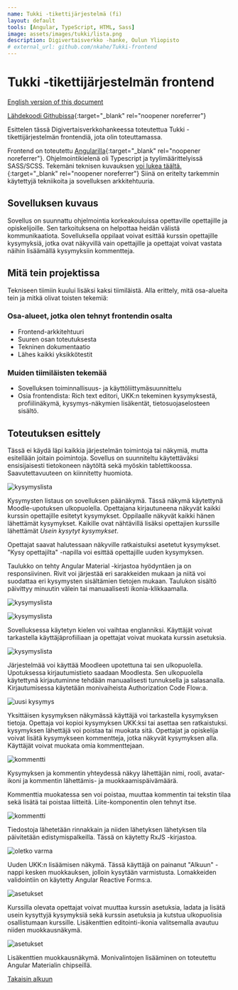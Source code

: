 ```yaml
---
name: Tukki -tikettijärjestelmä (fi)
layout: default
tools: [Angular, TypeScript, HTML, Sass]
image: assets/images/tukki/lista.png
description: Digivertaisverkko -hanke, Oulun Yliopisto
# external_url: github.com/nkahe/Tukki-frontend
---
```


# Tukki -tikettijärjestelmän frontend

[English version of this document](2-tukki-en.html)

[Lähdekoodi Githubissa](http://github.com/nkahe/Tukki-frontend){:target="_blank" rel="noopener noreferrer"}

Esittelen tässä Digivertaisverkkohankeessa toteutettua Tukki -tikettijärjestelmän
frontendiä, jota olin toteuttamassa. 

Frontend on toteutettu [Angularilla](https://angular.io/){:target="_blank" rel="noopener noreferrer"}.
Ohjelmointikielenä oli Typescript ja tyylimäärittelyissä SASS/SCSS. Tekemäni teknisen kuvauksen
[voi lukea täältä.](https://github.com/nkahe/Tukki-frontend/blob/main/documentation/kuvaus/kuvaus.md){:target="_blank" rel="noopener noreferrer"}
Siinä on eritelty tarkemmin käytettyjä tekniikoita ja sovelluksen arkkitehtuuria.

## Sovelluksen kuvaus

Sovellus on suunnattu ohjelmointia korkeakouluissa opettaville opettajille ja opiskelijoille. Sen tarkoituksena on helpottaa heidän välistä kommunikaatiota. Sovelluksella oppilaat voivat esittää kurssin opettajille kysymyksiä, jotka ovat näkyvillä vain opettajille ja opettajat voivat vastata näihin lisäämällä kysymyksiin kommentteja. 

## Mitä tein projektissa

Tekniseen tiimiin kuului lisäksi kaksi tiimiläistä. Alla erittely, mitä osa-alueita tein ja mitkä olivat toisten tekemiä:

### Osa-alueet, jotka olen tehnyt frontendin osalta

- Frontend-arkkitehtuuri
- Suuren osan toteutuksesta
- Tekninen dokumentaatio
- Lähes kaikki yksikkötestit

### Muiden tiimiläisten tekemää

- Sovelluksen toiminnallisuus- ja käyttöliittymäsuunnittelu
- Osia frontendista: Rich text editori, UKK:n tekeminen kysymyksestä,
profiilinäkymä, kysymys-näkymien lisäkentät, tietosuojaselosteen sisältö.

## Toteutuksen esittely

Tässä ei käydä läpi kaikkia järjestelmän toimintoja tai näkymiä, mutta esitellään joitain poimintoja. Sovellus on suunniteltu käytettäväksi ensisijaisesti tietokoneen näytöltä sekä myöskin tablettikoossa. Saavutettavuuteen on kiinnitetty huomiota.

![kysymyslista](assets/images/tukki/lista.png)

Kysymysten listaus on sovelluksen päänäkymä. Tässä näkymä käytettynä
Moodle-upotuksen ulkopuolella. Opettajana kirjautuneena näkyvät kaikki
kurssin opettajille esitetyt kysymykset. Oppilaalle näkyvät kaikki hänen lähettämät kysymykset. Kaikille ovat nähtävillä lisäksi opettajien kurssille lähettämät *Usein kysytyt kysymykset*.

Opettajat saavat halutessaan näkyville ratkaistuiksi asetetut kysymykset. "Kysy opettajilta" -napilla voi esittää opettajille uuden kysymyksen.

Taulukko on tehty Angular Material -kirjastoa hyödyntäen ja on responsiivinen.
Rivit voi järjestää eri sarakkeiden mukaan ja niitä voi suodattaa eri kysymysten
sisältämien tietojen mukaan. Taulukon sisältö päivittyy minuutin välein tai
manuaalisesti ikonia-klikkaamalla.


![kysymyslista](assets/images/tukki/lista-en.png)

![kysymyslista](assets/images/tukki/valikko.png)

Sovelluksessa käytetyn kielen voi vaihtaa englanniksi. Käyttäjät voivat tarkastella käyttäjäprofiiliaan ja opettajat voivat muokata kurssin asetuksia.

![kysymyslista](assets/images/tukki/login.png)

Järjestelmää voi käyttää Moodleen upotettuna tai sen ulkopuolella. Upotuksessa
kirjautumistieto saadaan Moodlesta. Sen ulkopuolella käytettynä kirjautuminne tehdään manuaalisesti tunnuksella ja salasanalla. Kirjautumisessa käytetään monivaiheista Authorization Code Flow:a.

![uusi kysymys](assets/images/tukki/tiketti.png)

Yksittäisen kysymyksen näkymässä käyttäjä voi tarkastella kysymyksen tietoja.
Opettaja voi kopioi kysymyksen UKK:ksi tai asettaa sen ratkaistuksi. kysymyksen lähettäjä voi poistaa tai muokata sitä. Opettajat ja opiskelija voivat lisätä
kysymykseen kommentteja, jotka näkyvät kysymyksen alla. Käyttäjät voivat muokata
omia kommenttejaan.

![kommentti](assets/images/tukki/kommentti.png)

Kysymyksen ja kommentin yhteydessä näkyy lähettäjän nimi, rooli, avatar-ikoni ja
kommentin lähettämis- ja muokkaamispäivämäärä.

Kommenttia muokatessa sen voi poistaa, muuttaa kommentin tai tekstin tilaa sekä
lisätä tai poistaa liitteitä. Liite-komponentin olen tehnyt itse.

![kommentti](assets/images/tukki/progress-bar.png)

Tiedostoja lähetetään rinnakkain ja niiden lähetyksen lähetyksen tila
päivitetään edistymispalkeilla. Tässä on käytetty RxJS -kirjastoa.

![oletko varma](assets/images/tukki/oletko-varma.png)

Uuden UKK:n lisäämisen näkymä. Tässä käyttäjä on painanut "Alkuun" -nappi kesken muokkauksen, jolloin kysytään varmistusta. Lomakkeiden validointiin on käytetty Angular Reactive Forms:a.

![asetukset](assets/images/tukki/asetukset.png)

Kurssilla olevata opettajat voivat muuttaa kurssin asetuksia, ladata ja lisätä
usein kysyttyjä kysymyksiä sekä kurssin asetuksia ja kutstua ulkopuolisia
osallistumaan kurssille. Lisäkenttien editointi-ikonia valitsemalla avautuu
niiden muokkausnäkymä.

![asetukset](assets/images/tukki/lisäkenttä.png)

Lisäkenttien muokkausnäkymä. Monivalintojen lisääminen on toteutettu Angular
Materialin chipseillä.

 <a href="#">Takaisin alkuun</a>
